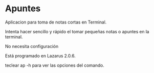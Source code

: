 # Apuntes
Aplicacion para toma de notas cortas en Terminal.

Intenta hacer sencillo y rápido el tomar pequeñas notas o apuntes en la terminal.

No necesita configuración

Está programado en Lazarus 2.0.6.

teclear ap -h para ver las opciones del comando.
